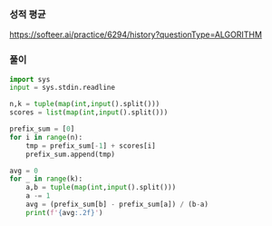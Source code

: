 
### 성적 평균

https://softeer.ai/practice/6294/history?questionType=ALGORITHM

### 풀이

```python
import sys
input = sys.stdin.readline

n,k = tuple(map(int,input().split()))
scores = list(map(int,input().split()))

prefix_sum = [0]
for i in range(n):
    tmp = prefix_sum[-1] + scores[i]
    prefix_sum.append(tmp)

avg = 0
for _ in range(k):
    a,b = tuple(map(int,input().split()))
    a -= 1
    avg = (prefix_sum[b] - prefix_sum[a]) / (b-a)
    print(f'{avg:.2f}')
```
